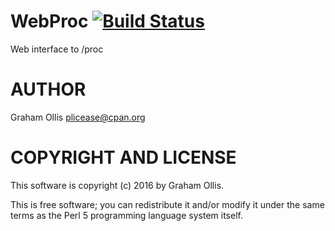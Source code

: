 # WebProc [![Build Status](https://secure.travis-ci.org/plicease/WebProc.png)](http://travis-ci.org/plicease/WebProc)

Web interface to /proc

# AUTHOR

Graham Ollis <plicease@cpan.org>

# COPYRIGHT AND LICENSE

This software is copyright (c) 2016 by Graham Ollis.

This is free software; you can redistribute it and/or modify it under
the same terms as the Perl 5 programming language system itself.
